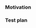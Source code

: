 <!-- Please provide enough information so that others can review your pull request. -->
<!-- Keep pull requests small and focused on a single change. -->

### Motivation

<!-- What existing problem does the pull request solve? Can you solve the issue with a different approach? -->

### Test plan

<!-- List the steps with which we can test this change. Provide screenshots if this changes anything visual. -->
